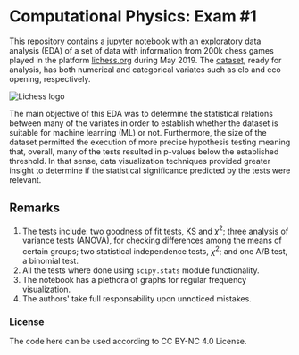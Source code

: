 # Computational Physics: Exam #1

This repository contains a jupyter notebook with an exploratory data analysis (EDA) of a set of data with information from 200k chess games played in the platform [lichess.org](lichess.org) during May 2019. The [dataset](https://web.chessdigits.com/data), ready for analysis, has both numerical and categorical variates such as elo and eco opening, respectively.

![Lichess logo](https://upload.wikimedia.org/wikipedia/commons/a/af/Landscape-Lichess-logo.jpg)

The main objective of this EDA was to determine the statistical relations between many of the variates in order to establish whether the dataset is suitable for machine learning (ML) or not. Furthermore, the size of the dataset permitted the execution of more precise hypothesis testing meaning that, overall, many of the tests resulted in p-values below the established threshold. In that sense, data visualization techniques provided greater insight to determine if the statistical significance predicted by the tests were relevant.

## Remarks

1. The tests include: two goodness of fit tests, KS and $\chi^2$; three analysis of variance tests (ANOVA), for checking differences among the means of certain groups; two statistical independence tests, $\chi^2$; and one A/B test, a binomial test.
2. All the tests where done using ```scipy.stats``` module functionality.
3. The notebook has a plethora of graphs for regular frequency visualization.
4. The authors' take full responsability upon unnoticed mistakes.

### License

The code here can be used according to CC BY-NC 4.0 License.
